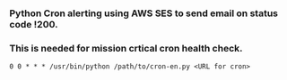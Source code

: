 ### Python Cron alerting using AWS SES to send email on status code !200.
### This is needed for mission crtical cron health check.

```
0 0 * * * /usr/bin/python /path/to/cron-en.py <URL for cron>
```
